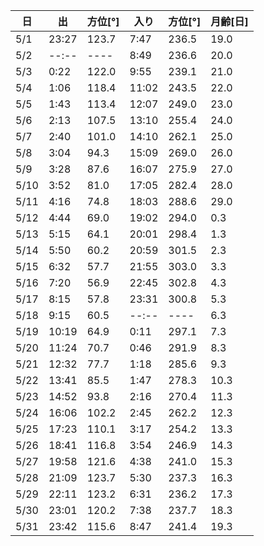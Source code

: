 |日|出|方位[°]|入り|方位[°]|月齢[日]|
|-----|-----|-----|-----|-----|-----|
|5/1|23:27|123.7|7:47|236.5|19.0|
|5/2|--:--|----|8:49|236.6|20.0|
|5/3|0:22|122.0|9:55|239.1|21.0|
|5/4|1:06|118.4|11:02|243.5|22.0|
|5/5|1:43|113.4|12:07|249.0|23.0|
|5/6|2:13|107.5|13:10|255.4|24.0|
|5/7|2:40|101.0|14:10|262.1|25.0|
|5/8|3:04|94.3|15:09|269.0|26.0|
|5/9|3:28|87.6|16:07|275.9|27.0|
|5/10|3:52|81.0|17:05|282.4|28.0|
|5/11|4:16|74.8|18:03|288.6|29.0|
|5/12|4:44|69.0|19:02|294.0|0.3|
|5/13|5:15|64.1|20:01|298.4|1.3|
|5/14|5:50|60.2|20:59|301.5|2.3|
|5/15|6:32|57.7|21:55|303.0|3.3|
|5/16|7:20|56.9|22:45|302.8|4.3|
|5/17|8:15|57.8|23:31|300.8|5.3|
|5/18|9:15|60.5|--:--|----|6.3|
|5/19|10:19|64.9|0:11|297.1|7.3|
|5/20|11:24|70.7|0:46|291.9|8.3|
|5/21|12:32|77.7|1:18|285.6|9.3|
|5/22|13:41|85.5|1:47|278.3|10.3|
|5/23|14:52|93.8|2:16|270.4|11.3|
|5/24|16:06|102.2|2:45|262.2|12.3|
|5/25|17:23|110.1|3:17|254.2|13.3|
|5/26|18:41|116.8|3:54|246.9|14.3|
|5/27|19:58|121.6|4:38|241.0|15.3|
|5/28|21:09|123.7|5:30|237.3|16.3|
|5/29|22:11|123.2|6:31|236.2|17.3|
|5/30|23:01|120.2|7:38|237.7|18.3|
|5/31|23:42|115.6|8:47|241.4|19.3|
